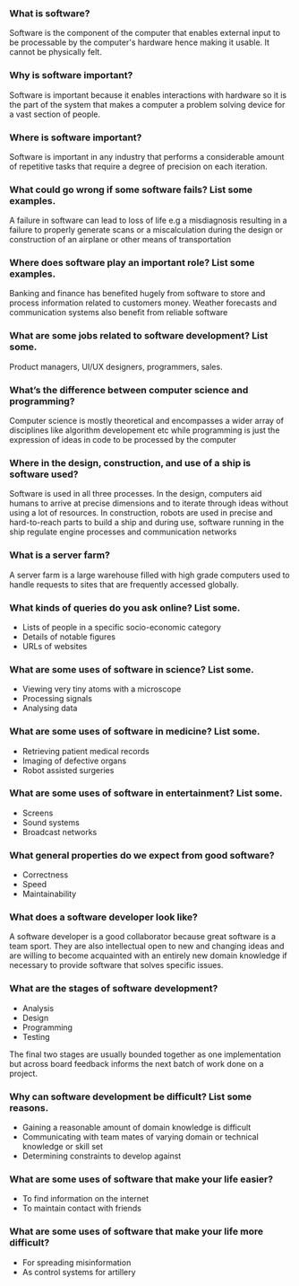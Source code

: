 ### What is software?

Software is the component of the computer that enables external input to be processable by the computer's hardware hence making it usable. It cannot be physically felt.

### Why is software important?

Software is important because it enables interactions with hardware so it is the part of the system that makes a computer a problem solving device for a vast section of people.

### Where is software important?

Software is important in any industry that performs a considerable amount of repetitive tasks that require a degree of precision on each iteration.

### What could go wrong if some software fails? List some examples.

A failure in software can lead to loss of life e.g a misdiagnosis resulting in a failure to properly generate scans or a miscalculation during the design or construction of an airplane or other means of transportation

### Where does software play an important role? List some examples.

Banking and finance has benefited hugely from software to store and process information related to customers money. Weather forecasts and communication systems also benefit from reliable software

### What are some jobs related to software development? List some.

Product managers, UI/UX designers, programmers, sales.

### What’s the difference between computer science and programming?

Computer science is mostly theoretical and encompasses a wider array of disciplines like algorithm developement etc while programming is just the expression of ideas in code to be processed by the computer

### Where in the design, construction, and use of a ship is software used?

Software is used in all three processes. In the design, computers aid humans to arrive at precise dimensions and to iterate through ideas without using a lot of resources. In construction, robots are used in precise and hard-to-reach parts to build a ship and during use, software running in the ship regulate engine processes and communication networks

### What is a server farm?

A server farm is a large warehouse filled with high grade computers used to handle requests to sites that are frequently accessed globally.

### What kinds of queries do you ask online? List some.

- Lists of people in a specific socio-economic category
- Details of notable figures
- URLs of websites

### What are some uses of software in science? List some.

- Viewing very tiny atoms with a microscope
- Processing signals
- Analysing data

### What are some uses of software in medicine? List some.

- Retrieving patient medical records
- Imaging of defective organs
- Robot assisted surgeries

### What are some uses of software in entertainment? List some.

- Screens
- Sound systems
- Broadcast networks

### What general properties do we expect from good software?

- Correctness
- Speed
- Maintainability

### What does a software developer look like?

A software developer is a good collaborator because great software is a team sport. They are also intellectual open to new and changing ideas and are willing to become acquainted with an entirely new domain knowledge if necessary to provide software that solves specific issues.

### What are the stages of software development?

- Analysis
- Design
- Programming
- Testing

The final two stages are usually bounded together as one implementation but across board feedback informs the next batch of work done on a project.

### Why can software development be difficult? List some reasons.

- Gaining a reasonable amount of domain knowledge is difficult
- Communicating with team mates of varying domain or technical knowledge or skill set
- Determining constraints to develop against

### What are some uses of software that make your life easier?

- To find information on the internet
- To maintain contact with friends

### What are some uses of software that make your life more difficult?

- For spreading misinformation
- As control systems for artillery
